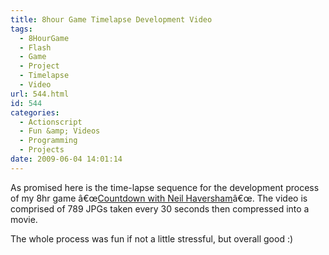 ```yaml
---
title: 8hour Game Timelapse Development Video
tags:
  - 8HourGame
  - Flash
  - Game
  - Project
  - Timelapse
  - Video
url: 544.html
id: 544
categories:
  - Actionscript
  - Fun &amp; Videos
  - Programming
  - Projects
date: 2009-06-04 14:01:14
---
```


<object width="640" height="505" data="https://www.youtube.com/v/w89jG4l5fE8&amp;hl=en&amp;fs=1&amp;" type="application/x-shockwave-flash"><param name="allowFullScreen" value="true" /><param name="allowscriptaccess" value="always" /><param name="src" value="https://www.youtube.com/v/w89jG4l5fE8&amp;hl=en&amp;fs=1&amp;" /><param name="allowfullscreen" value="true" /></object>

As promised here is the time-lapse sequence for the development process of my 8hr game â€œ[Countdown with Neil Haversham](https://www.mikecann.co.uk/?p=537)â€œ. The video is comprised of 789 JPGs taken every 30 seconds then compressed into a movie.
<!-- more -->
The whole process was fun if not a little stressful, but overall good :)